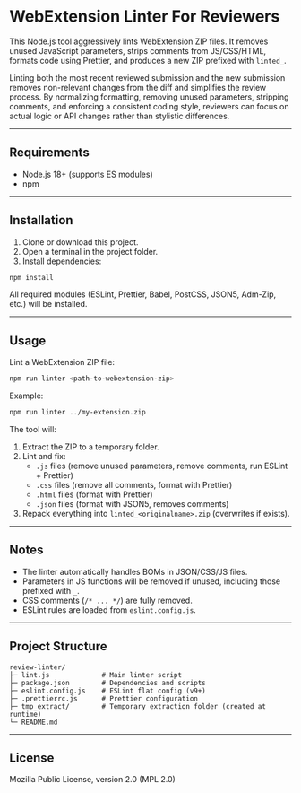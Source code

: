 # WebExtension Linter For Reviewers

This Node.js tool aggressively lints WebExtension ZIP files. It removes unused JavaScript parameters, strips comments from JS/CSS/HTML, formats code using Prettier, and produces a new ZIP prefixed with `linted_`.

Linting both the most recent reviewed submission and the new submission removes non-relevant changes from the diff and simplifies the review process. By normalizing formatting, removing unused parameters, stripping comments, and enforcing a consistent coding style, reviewers can focus on actual logic or API changes rather than stylistic differences.

---

## Requirements

- Node.js 18+ (supports ES modules)
- npm

---

## Installation

1. Clone or download this project.
2. Open a terminal in the project folder.
3. Install dependencies:

```bash
npm install
```

All required modules (ESLint, Prettier, Babel, PostCSS, JSON5, Adm-Zip, etc.) will be installed.

---

## Usage

Lint a WebExtension ZIP file:

```bash
npm run linter <path-to-webextension-zip>
```

Example:

```bash
npm run linter ../my-extension.zip
```

The tool will:

1. Extract the ZIP to a temporary folder.
2. Lint and fix:
   - `.js` files (remove unused parameters, remove comments, run ESLint + Prettier)
   - `.css` files (remove all comments, format with Prettier)
   - `.html` files (format with Prettier)
   - `.json` files (format with JSON5, removes comments)
3. Repack everything into `linted_<originalname>.zip` (overwrites if exists).

---

## Notes

- The linter automatically handles BOMs in JSON/CSS/JS files.
- Parameters in JS functions will be removed if unused, including those prefixed with `_`.
- CSS comments (`/* ... */`) are fully removed.
- ESLint rules are loaded from `eslint.config.js`.

---

## Project Structure

```
review-linter/
├─ lint.js             # Main linter script
├─ package.json        # Dependencies and scripts
├─ eslint.config.js    # ESLint flat config (v9+)
├─ .prettierrc.js      # Prettier configuration
├─ tmp_extract/        # Temporary extraction folder (created at runtime)
└─ README.md
```

---

## License

Mozilla Public License, version 2.0 (MPL 2.0)
